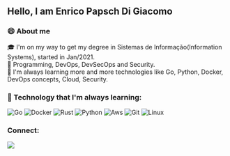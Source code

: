 ## Hello, I am Enrico Papsch Di Giacomo

### 😄 About me

🎓 I'm on my way to get my degree in Sistemas de Informação(Information Systems), started in Jan/2021.</br>
💓 Programming, DevOps, DevSecOps and Security.</br>
🌵 I'm always learning more and more technologies like Go, Python, Docker, DevOps concepts, Cloud, Security.</br>

### 🚀 Technology that I'm always learning:</br>

![Go](https://img.shields.io/badge/Go-00ADD8?style=for-the-badge&logo=go&logoColor=white) 
![Docker](https://img.shields.io/badge/Docker-2496ED?style=for-the-badge&logo=docker&logoColor=white) 
![Rust](https://img.shields.io/badge/Rust-000000?style=for-the-badge&logo=rust&logoColor=white) 
![Python](https://img.shields.io/badge/Python-14354C?style=for-the-badge&logo=python&logoColor=white) 
![Aws](https://img.shields.io/badge/Amazon_AWS-232F3E?style=for-the-badge&logo=amazon-aws&logoColor=white)
![Git](https://img.shields.io/badge/Git-E34F26?style=for-the-badge&logo=git&logoColor=white)
![Linux](https://img.shields.io/badge/Linux-E34F26?style=for-the-badge&logo=linux&logoColor=black)

### Connect:
<a href="https://www.linkedin.com/in/enrico-papsch-di-giacomo-418427207/"><img src="https://img.shields.io/badge/LinkedIn-0077B5?style=for-the-badge&logo=linkedin&logoColor=white"  href="https://www.linkedin.com/in/enrico-papsch-di-giacomo-418427207/"/></a>
